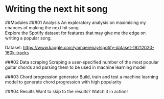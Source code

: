 # Writing the next hit song

##Modules
###01 Analysis
An exploratory analysis on maximising my chances of making the next hit song.  
Explore the Spotify dataset for features that may give me the edge on writing a popular song.  
  
Dataset: https://www.kaggle.com/yamaerenay/spotify-dataset-19212020-160k-tracks

###02 Data scraping
Scraping a user-specified number of the most popular guitar chords and parsing them to be used in machine learning model

###03 Chord progression generator
Build, train and test a machine learning model to generate chord progression with high popularity

###04 Results
Want to skip to the results? Watch it in action!